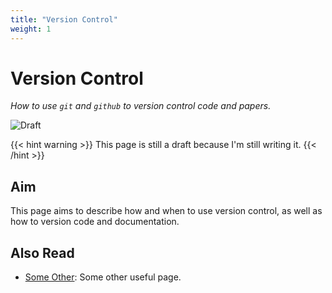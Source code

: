 ```yaml
---
title: "Version Control"
weight: 1
---
```


# Version Control
*How to use `git` and `github` to version control code and papers.*

![Draft](https://img.shields.io/badge/status-draft-red)

{{< hint warning >}}
This page is still a draft because I'm still writing it.
{{< /hint >}}

## Aim
This page aims to describe how and when to use version control, as well as how to version code and documentation.

## Also Read
- [Some Other](/CONTRIBUTING.md): Some other useful page. 